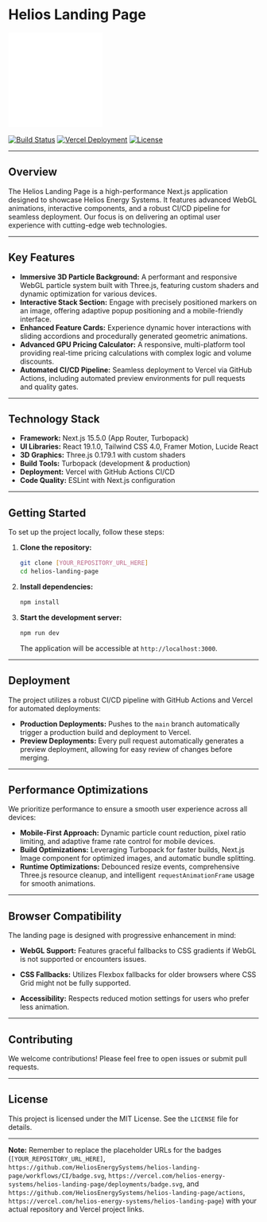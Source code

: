 # Helios Landing Page

![Helios Logo](public/logo-white.svg)

[![Build Status](https://github.com/HeliosEnergySystems/helios-landing-page/workflows/CI/badge.svg)](https://github.com/HeliosEnergySystems/helios-landing-page/actions)
[![Vercel Deployment](https://vercel.com/helios-energy-systems/helios-landing-page/deployments/badge.svg)](https://vercel.com/helios-energy-systems/helios-landing-page)
[![License](https://img.shields.io/badge/License-MIT-blue.svg)](LICENSE)

---

## Overview

The Helios Landing Page is a high-performance Next.js application designed to showcase Helios Energy Systems. It features advanced WebGL animations, interactive components, and a robust CI/CD pipeline for seamless deployment. Our focus is on delivering an optimal user experience with cutting-edge web technologies.

---

## Key Features

*   **Immersive 3D Particle Background:** A performant and responsive WebGL particle system built with Three.js, featuring custom shaders and dynamic optimization for various devices.
*   **Interactive Stack Section:** Engage with precisely positioned markers on an image, offering adaptive popup positioning and a mobile-friendly interface.
*   **Enhanced Feature Cards:** Experience dynamic hover interactions with sliding accordions and procedurally generated geometric animations.
*   **Advanced GPU Pricing Calculator:** A responsive, multi-platform tool providing real-time pricing calculations with complex logic and volume discounts.
*   **Automated CI/CD Pipeline:** Seamless deployment to Vercel via GitHub Actions, including automated preview environments for pull requests and quality gates.

---

## Technology Stack

*   **Framework:** Next.js 15.5.0 (App Router, Turbopack)
*   **UI Libraries:** React 19.1.0, Tailwind CSS 4.0, Framer Motion, Lucide React
*   **3D Graphics:** Three.js 0.179.1 with custom shaders
*   **Build Tools:** Turbopack (development & production)
*   **Deployment:** Vercel with GitHub Actions CI/CD
*   **Code Quality:** ESLint with Next.js configuration

---

## Getting Started

To set up the project locally, follow these steps:

1.  **Clone the repository:**
    ```bash
    git clone [YOUR_REPOSITORY_URL_HERE]
    cd helios-landing-page
    ```
2.  **Install dependencies:**
    ```bash
    npm install
    ```
3.  **Start the development server:**
    ```bash
    npm run dev
    ```
    The application will be accessible at `http://localhost:3000`.

---

## Deployment

The project utilizes a robust CI/CD pipeline with GitHub Actions and Vercel for automated deployments:

*   **Production Deployments:** Pushes to the `main` branch automatically trigger a production build and deployment to Vercel.
*   **Preview Deployments:** Every pull request automatically generates a preview deployment, allowing for easy review of changes before merging.

---

## Performance Optimizations

We prioritize performance to ensure a smooth user experience across all devices:

*   **Mobile-First Approach:** Dynamic particle count reduction, pixel ratio limiting, and adaptive frame rate control for mobile devices.
*   **Build Optimizations:** Leveraging Turbopack for faster builds, Next.js Image component for optimized images, and automatic bundle splitting.
*   **Runtime Optimizations:** Debounced resize events, comprehensive Three.js resource cleanup, and intelligent `requestAnimationFrame` usage for smooth animations.

---

## Browser Compatibility

The landing page is designed with progressive enhancement in mind:

*   **WebGL Support:** Features graceful fallbacks to CSS gradients if WebGL is not supported or encounters issues.

*   **CSS Fallbacks:** Utilizes Flexbox fallbacks for older browsers where CSS Grid might not be fully supported.

*   **Accessibility:** Respects reduced motion settings for users who prefer less animation.

---

## Contributing

We welcome contributions! Please feel free to open issues or submit pull requests.

---

## License

This project is licensed under the MIT License. See the `LICENSE` file for details.

---

**Note:** Remember to replace the placeholder URLs for the badges (`[YOUR_REPOSITORY_URL_HERE]`, `https://github.com/HeliosEnergySystems/helios-landing-page/workflows/CI/badge.svg`, `https://vercel.com/helios-energy-systems/helios-landing-page/deployments/badge.svg`, and `https://github.com/HeliosEnergySystems/helios-landing-page/actions`, `https://vercel.com/helios-energy-systems/helios-landing-page`) with your actual repository and Vercel project links.